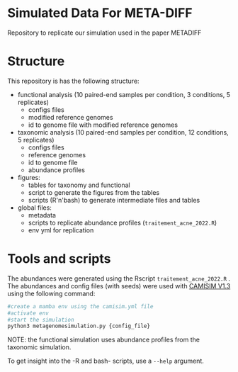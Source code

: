 # Simulated Data For META-DIFF

Repository to replicate our simulation used in the paper METADIFF

# Structure

This repository is has the following structure: 
 - functional analysis (10 paired-end samples per condition, 3 conditions, 5 replicates) 
    - configs files 
    - modified reference genomes 
    - id to genome file with modified reference genomes 
 - taxonomic analysis (10 paired-end samples per condition, 12 conditions, 5 replicates) 
    - configs files 
    - reference genomes 
    - id to genome file 
    - abundance profiles
 - figures:
    - tables for taxonomy and functional
    - script to generate the figures from the tables
    - scripts (R'n'bash) to generate intermediate files and tables
 - global files: 
    - metadata 
    - scripts to replicate abundance profiles (`traitement_acne_2022.R`)
    - env yml for replication

# Tools and scripts

The abundances were generated using the Rscript `traitement_acne_2022.R`
. The abundances and config files (with seeds) were used with [CAMISIM
V1.3](https://github.com/CAMI-challenge/CAMISIM) using the following
command:

``` bash
#create a mamba env using the camisim.yml file
#activate env
#start the simulation
python3 metagenomesimulation.py {config_file}
```
NOTE: the functional simulation uses abundance profiles from the
taxonomic simulation.

To get insight into the -R and bash- scripts, use a `--help` argument.
